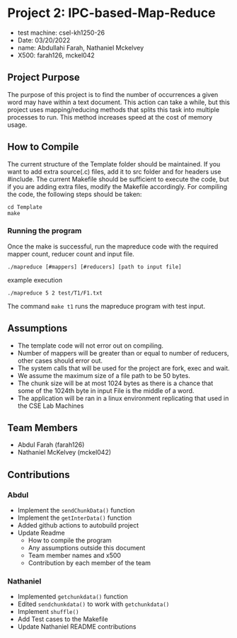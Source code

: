 # Project 2: IPC-based-Map-Reduce

- test machine: csel-kh1250-26
- Date: 03/20/2022
- name: Abdullahi Farah, Nathaniel Mckelvey
- X500: farah126, mckel042

## Project Purpose
The purpose of this project is to find the number of occurrences a given word may have within a text document. This action can take a while, but this project uses mapping/reducing methods that splits this task into multiple processes to run. This method increases speed at the cost of memory usage.

## How to Compile
The current structure of the Template folder should be maintained. If you want to add extra source(.c)
files, add it to src folder and for headers use #include. The current Makefile should be sufficient to execute
the code, but if you are adding extra files, modify the Makefile accordingly. For compiling the code, the
following steps should be taken:
```
cd Template
make
```

### Running the program
Once the make is successful, run the mapreduce code with the required mapper count, reducer count and
input file.
```
./mapreduce [#mappers] [#reducers] [path to input file]
```
example execution
```
./mapreduce 5 2 test/T1/F1.txt
```
The command `make t1` runs the mapreduce program with test input.

## Assumptions
- The template code will not error out on compiling.
- Number of mappers will be greater than or equal to number of reducers, other cases should error
out.
- The system calls that will be used for the project are fork, exec and wait.
- We assume the maximum size of a file path to be 50 bytes.
- The chunk size will be at most 1024 bytes as there is a chance that some of the 1024th byte
in input File is the middle of a word.
- The application will be ran in a linux environment replicating that used in the CSE Lab Machines

## Team Members
* Abdul Farah (farah126)
* Nathaniel McKelvey (mckel042)

## Contributions
### Abdul
- Implement the `sendChunkData()` function
- Implement the `getInterData()` function
- Added github actions to autobuild project
- Update Readme
   - How to compile the program
   - Any assumptions outside this document
   - Team member names and x500
   - Contribution by each member of the team

### Nathaniel
- Implemented `getchunkdata()` function
- Edited `sendchunkdata()` to work with `getchunkdata()`
- Implement `shuffle()`
- Add Test cases to the Makefile
- Update Nathaniel README contributions
